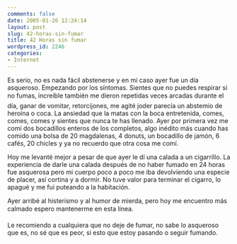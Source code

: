 ```yaml
---
comments: false
date: 2005-01-26 12:24:14
layout: post
slug: 42-horas-sin-fumar
title: 42 Horas sin fumar
wordpress_id: 2246
categories:
- Internet
---
```


Es serio, no es nada fácil abstenerse y en mi caso ayer fue un día asqueroso. Empezando por los síntomas. Sientes que no puedes respirar si no fumas, increíble también me dieron repetidas veces arcadas durante el día, ganar de vomitar, retorcijones, me agité joder parecía un abstemio de heroína o coca. La ansiedad que la matas con la boca entretenida, comes, comes, comes y sientes que nunca te has llenado. Ayer por primera vez me comí dos bocadillos enteros de los completos, algo inédito más cuando has comido una bolsa de 20 magdalenas, 4 donuts, un bocadillo de jamón, 6 cafés, 20 chicles y ya no recuerdo que otra cosa me comí.





Hoy me levanté mejor a pesar de que ayer le dí una calada a un cigarrillo. La experiencia de darle una calada después de no haber fumado en 24 horas fue asquerosa pero mi cuerpo poco a poco me iba devolviendo una especie de placer, así cortina y a dormir. No tuve valor para terminar el cigarro, lo apagué y me fui puteando a la habitación.





Ayer arribé al histerismo y al humor de mierda, pero hoy me encuentro más calmado espero mantenerme en esta línea.





Le recomiendo a cualquiera que no deje de fumar, no sabe lo asqueroso que es, no sé que es peor, si esto que estoy pasando o seguir fumando.




 

